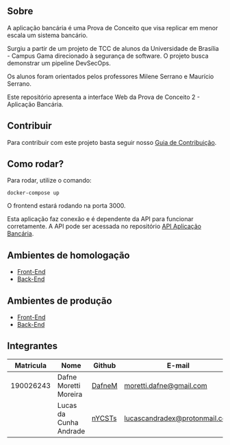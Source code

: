 
## Sobre

A aplicação bancária é uma Prova de Conceito que visa replicar em menor escala um sistema bancário. 

Surgiu a partir de um projeto de TCC de alunos da Universidade de Brasília - Campus Gama direcionado à segurança de software. O projeto busca demonstrar um pipeline DevSecOps.

Os alunos foram orientados pelos professores Milene Serrano e Maurício Serrano.

Este repositório apresenta a interface Web da Prova de Conceito 2 - Aplicação Bancária.

## Contribuir

Para contribuir com este projeto basta seguir nosso [Guia de Contribuição](docs/guia-contribuicao.md). 

## Como rodar?

Para rodar, utilize o comando:

```
docker-compose up
```

O frontend estará rodando na porta 3000.

Esta aplicação faz conexão e é dependente da API para funcionar corretamente. 
A API pode ser acessada no repositório [API Aplicação Bancária](https://github.com/tcc-lucas-dafne/tcc-bank-api/tree/develop). 

## Ambientes de homologação

- [Front-End](https://hml-tcc-bank.vercel.app/)
- [Back-End]()

## Ambientes de produção

- [Front-End](https://prod-tcc-bank.vercel.app/)
- [Back-End]()

## Integrantes

| Matricula | Nome | Github | E-mail |
|-----------|------|--------|--------|
|190026243|Dafne Moretti Moreira|[DafneM](https://github.com/DafneM)|moretti.dafne@gmail.com|
||Lucas da Cunha Andrade|[nYCSTs](https://github.com/nYCSTs)|lucascandradex@protonmail.com|
